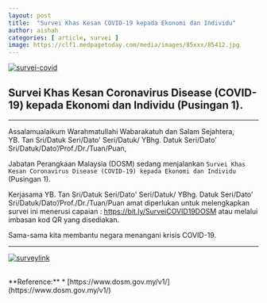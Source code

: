 ```yaml
---
layout: post
title:  "Survei Khas Kesan COVID-19 kepada Ekonomi dan Individu"
author: aishah
categories: [ article, survei ]
image: https://clf1.medpagetoday.com/media/images/85xxx/85412.jpg
---
```


[![survei-covid](https://lh3.googleusercontent.com/-MpNsUJH7XbA/Xnh-D0AFkVI/AAAAAAAA1ug/AsWifRYa-9AOx8eu_DhTIBeqOxviSHwPgCK8BGAsYHg/s0/2020-03-23.png)](#)

## Survei Khas Kesan Coronavirus Disease (COVID-19) kepada Ekonomi dan Individu (Pusingan 1). 

___

Assalamualaikum Warahmatullahi Wabarakatuh dan Salam Sejahtera,<br>
YB. Tan Sri/Datuk Seri/Dato' Seri/Datuk/ YBhg. Datuk Seri/Dato’ Sri/Datuk/Dato’/Prof./Dr./Tuan/Puan,

Jabatan Perangkaan Malaysia (DOSM) sedang menjalankan `Survei Khas Kesan Coronavirus Disease (COVID-19) kepada Ekonomi dan Individu` (Pusingan 1). 

Kerjasama YB. Tan Sri/Datuk Seri/Dato' Seri/Datuk/ YBhg. Datuk Seri/Dato’ Sri/Datuk/Dato’/Prof./Dr./Tuan/Puan amat diperlukan untuk melengkapkan survei ini menerusi capaian : https://bit.ly/SurveiCOVID19DOSM atau melalui imbasan kod QR yang disediakan.

Sama-sama kita membantu negara menangani krisis COVID-19.

___

[![surveylink](https://i.ya-webdesign.com/images/join-now-button-png-9.png)](https://bit.ly/SurveiCOVID19DOSM)


<br>
**Reference:**
* [https://www.dosm.gov.my/v1/](https://www.dosm.gov.my/v1/)



